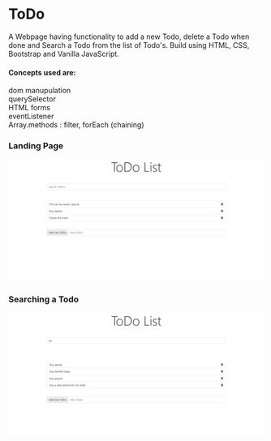 # ToDo

A Webpage having functionality to add a new Todo, delete a Todo when done and Search a Todo from the list of Todo's. Build using HTML, CSS, Bootstrap and Vanilla JavaScript.

#### Concepts used are:

dom manupulation </br>
querySelector </br>
HTML forms </br>
eventListener </br>
Array.methods : filter, forEach (chaining)
</br>

### Landing Page

![](app-screenshots/1.png)

### Searching a Todo

![](app-screenshots/2.png)
